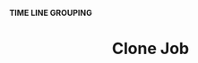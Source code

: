 **TIME LINE GROUPING**
<h1><center>Clone Job</center> </h1>

<!--stackedit_data:
eyJoaXN0b3J5IjpbMTMzNTY0NDg4XX0=
-->